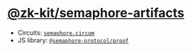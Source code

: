 # [@zk-kit/semaphore-artifacts](https://www.npmjs.com/package/@zk-kit/semaphore-artifacts)

- Circuits: [`semaphore.circom`](https://github.com/semaphore-protocol/semaphore/blob/main/packages/circuits/src/semaphore.circom)
- JS library: [`@semaphore-protocol/proof`](https://github.com/semaphore-protocol/semaphore/tree/main/packages/proof)
